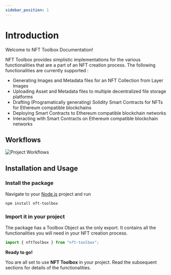 ```yaml
---
sidebar_position: 1
---
```


# Introduction

Welcome to NFT Toolbox Documentation!

NFT Toolbox provides simplistic implementations for the various functionalities that are a part of an
NFT creation process.
The following functionalities are currently supported :

-   Generating Images and Metadata files for an NFT Collection from Layer Images
-   Uploading Asset and Metadata files to multiple decentralized file storage platforms
-   Drafting (Programatically generating) Solidity Smart Contracts for NFTs for Ethereum compatible blockchains
-   Deploying Smart Contracts to Ethereum compatible blockchain networks
-   Interacting with Smart Contracts on Ethereum compatible blockchain networks

## Workflows

![Project Workflows](./../static/img/workflows.png)

## Installation and Usage

### Install the package

<!-- Here I changed to the correct path -->
Navigate to your [Node.js](https://nodejs.org/en/download/) project and run

```bash
npm install nft-toolbox
```

### Import it in your project

The package has a Toolbox Object as the only export. It contains all the functionalities you will
need in your NFT creation process.

```javascript
import { nftToolbox } from "nft-toolbox";
```

**Ready to go!**

You are all set to use **NFT Toolbox** in your project.
Read the subsequent sections for details of the functionalities.
